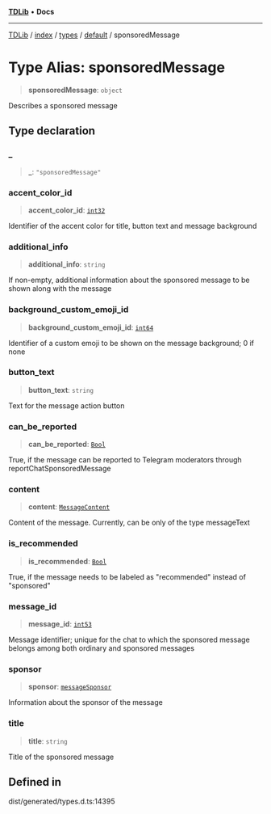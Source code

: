 [**TDLib**](../../../../../../README.md) • **Docs**

***

[TDLib](../../../../../../modules.md) / [index](../../../../../README.md) / [types](../../../README.md) / [default](../README.md) / sponsoredMessage

# Type Alias: sponsoredMessage

> **sponsoredMessage**: `object`

Describes a sponsored message

## Type declaration

### \_

> **\_**: `"sponsoredMessage"`

### accent\_color\_id

> **accent\_color\_id**: [`int32`](int32-1.md)

Identifier of the accent color for title, button text and message background

### additional\_info

> **additional\_info**: `string`

If non-empty, additional information about the sponsored message to be shown along with the message

### background\_custom\_emoji\_id

> **background\_custom\_emoji\_id**: [`int64`](int64-1.md)

Identifier of a custom emoji to be shown on the message background; 0 if none

### button\_text

> **button\_text**: `string`

Text for the message action button

### can\_be\_reported

> **can\_be\_reported**: [`Bool`](Bool.md)

True, if the message can be reported to Telegram moderators through reportChatSponsoredMessage

### content

> **content**: [`MessageContent`](MessageContent.md)

Content of the message. Currently, can be only of the type messageText

### is\_recommended

> **is\_recommended**: [`Bool`](Bool.md)

True, if the message needs to be labeled as "recommended" instead of "sponsored"

### message\_id

> **message\_id**: [`int53`](int53-1.md)

Message identifier; unique for the chat to which the sponsored message belongs among both ordinary and sponsored messages

### sponsor

> **sponsor**: [`messageSponsor`](messageSponsor-1.md)

Information about the sponsor of the message

### title

> **title**: `string`

Title of the sponsored message

## Defined in

dist/generated/types.d.ts:14395
